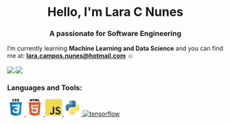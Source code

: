 <h1 align="center">Hello, I'm Lara C Nunes</h1>
<h3 align="center">A passionate for Software Engineering</h3>

I’m currently learning **Machine Learning and Data Science** and you can find me at: **lara.campos.nunes@hotmail.com** ☺ 


<a href="https://github.com/laracsnunes/github-readme-stats">
  <img height=100 align="center" src="https://github-readme-stats.vercel.app/api?username=laracsnunes" />
</a>
<a href="https://github.com/laracsnunes/convoychat">
  <img height=130 align="center" src="https://github-readme-stats.vercel.app/api/top-langs?username=laracsnunes&layout=compact&langs_count=8&card_width=320" />
</a>

<h3 align="left">Languages and Tools:</h3>
<p align="left"> <a href="https://www.w3schools.com/css/" target="_blank" rel="noreferrer"> <img src="https://raw.githubusercontent.com/devicons/devicon/master/icons/css3/css3-original-wordmark.svg" alt="css3" width="40" height="40"/> </a> <a href="https://www.w3.org/html/" target="_blank" rel="noreferrer"> <img src="https://raw.githubusercontent.com/devicons/devicon/master/icons/html5/html5-original-wordmark.svg" alt="html5" width="40" height="40"/> </a> <a href="https://developer.mozilla.org/en-US/docs/Web/JavaScript" target="_blank" rel="noreferrer"> <img src="https://raw.githubusercontent.com/devicons/devicon/master/icons/javascript/javascript-original.svg" alt="javascript" width="40" height="40"/> </a> <a href="https://www.python.org" target="_blank" rel="noreferrer"> <img src="https://raw.githubusercontent.com/devicons/devicon/master/icons/python/python-original.svg" alt="python" width="40" height="40"/> </a> <a href="https://www.tensorflow.org" target="_blank" rel="noreferrer"> <img src="https://www.vectorlogo.zone/logos/tensorflow/tensorflow-icon.svg" alt="tensorflow" width="40" height="40"/> </a> </p>
